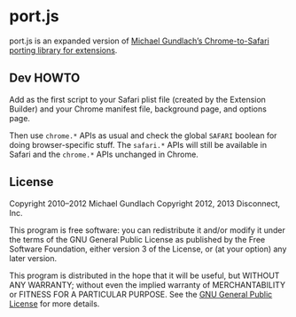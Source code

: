# port.js

port.js is an expanded version of
[Michael Gundlach’s Chrome-to-Safari porting library for extensions](https://adblockforchrome.googlecode.com/svn/trunk/port.js).

## Dev HOWTO

Add as the first script to your Safari plist file (created by the Extension
Builder) and your Chrome manifest file, background page, and options page.

Then use `chrome.*` APIs as usual and check the global `SAFARI` boolean for
doing browser-specific stuff. The `safari.*` APIs will still be available in
Safari and the `chrome.*` APIs unchanged in Chrome.

## License

Copyright 2010–2012 Michael Gundlach
Copyright 2012, 2013 Disconnect, Inc.

This program is free software: you can redistribute it and/or modify it under
the terms of the GNU General Public License as published by the Free Software
Foundation, either version 3 of the License, or (at your option) any later
version.

This program is distributed in the hope that it will be useful, but WITHOUT ANY
WARRANTY; without even the implied warranty of MERCHANTABILITY or FITNESS FOR A
PARTICULAR PURPOSE. See the
[GNU General Public License](https://www.gnu.org/licenses/gpl.html) for more
details.
